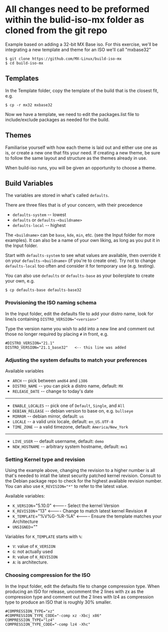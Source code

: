 # All changes need to be preformed within the bulid-iso-mx folder as cloned from the git repo

Example based on adding a 32-bit MX Base iso.  For this exercise, we'll be integrating a new 
template and theme for an ISO we'll call "mxbase32"

````
$ git clone https://github.com/MX-Linux/build-iso-mx
$ cd build-iso-mx
````


## Templates

In the Template folder, copy the template of the build that is the closest fit, e.g.
````
$ cp -r mx32 mxbase32
````

Now we have a template, we need to edit the packages.list file to include/exclude 
packages as needed for the build.


## Themes

Familiarise yourself with how each theme is laid out and either use one as is, or 
create a new one that fits your need. If creating a new theme, be sure to follow
the same layout and structure as the themes already in use. 

When build-iso runs, you will be given an opportunity to choose a theme.


## Build Variables

The variables are stored in what's called `defaults`.

There are three files that is of your concern, with their precedence 

- `defaults-system` -- lowest
- `defaults` or `defaults-<buildname>`
- `defaults-local` -- highest

The `<buildname>` can be `base`, `kde`, `min`, etc. (see the Input folder for more examples).
It can also be a name of your own liking, as long as you put it in the Input folder.

Start with `defaults-system` to see what values are available,
then override it on your `defaults-<buildname>` (if you're to create one).
Try not to change `defaults-local` too often and consider it for temporary use (e.g. testing).

You can also use `defaults` or `defaults-base` as your boilerplate to create your own, e.g.
````
$ cp defaults-base defaults-base32
````


### Provisioning the ISO naming schema

In the Input folder, edit the defaults file to add your distro name, look for line/s containing `DISTRO_VERSION="<version>"`

Type the version name you wish to add into a new line and comment out those no longer required by placing `#` in front, e.g.

    #DISTRO_VERSION="21.1"
    DISTRO_VERSION="21.1_base32"   <-- this line was added


### Adjusting the system defaults to match your preferences

Available variables

- `ARCH` -- pick between `amd64` and `i386`
- `DISTRO_NAME` -- you can pick a distro name, default: `MX`
- `RELEASE_DATE` -- change to today's date

----

- `ENABLE_LOCALES` -- pick one of `Default`, `Single`, and `All`
- `DEBIAN_RELEASE` -- debian version to base on, e.g. `bullseye`
- `MIRROR` -- debian mirror, default: `us`
- `LOCALE` -- a valid unix locale, default: `en_US.UTF-8`
- `TIME_ZONE` -- a valid timezone, default: `America/New_York`

----

- `LIVE_USER` -- default username, default: `demo`
- `NEW_HOSTNAME` -- arbitrary system hostname, default: `mx1`


### Setting Kernel type and revision

Using the example above, changing the revision to a higher number is all that's needed
to intall the latest security patched kernel revision.
Consult to the Debian package repo to check for the highest available revision number.
You can also use `K_REVISION="*"` to refer to the latest value.

Available variables:

- `K_VERSION`="5.10.0"             <---- Select the kernel Version
- `K_REVISION`="13"                <---- Change to match latest kernel Revision #
- `K_TEMPLATE`="%V%G-%R-%A"        <---- Ensure the template matches your Architecture
- `UNSIGNED`=""

Variables for `K_TEMPLATE` starts with `%`:

- `V`: value of `K_VERSION`
- `G`: not actually used
- `R`: value of `K_REVISION`
- `A`: is architecture.


### Choosing compression for the ISO

In the Input folder, edit the defaults file to change compression type.
When producing an ISO for release, uncomment the 2 lines with zx as the compression 
type and comment out the 2 lines with lz4 as compression type to produce an ISO
that is roughly 30% smaller.

    #COMPRESSION_TYPE="xz"
    #COMPRESSION_TYPE_CODE="-comp xz -Xbcj x86"
    COMPRESSION_TYPE="lz4"
    COMPRESSION_TYPE_CODE="-comp lz4 -Xhc"
